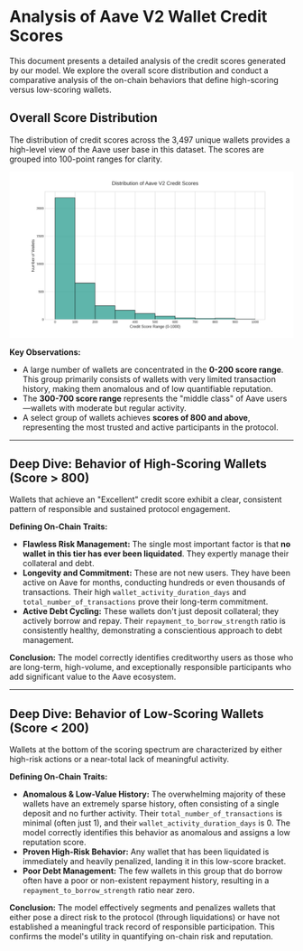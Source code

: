 # Analysis of Aave V2 Wallet Credit Scores

This document presents a detailed analysis of the credit scores generated by our model. We explore the overall score distribution and conduct a comparative analysis of the on-chain behaviors that define high-scoring versus low-scoring wallets.

## Overall Score Distribution

The distribution of credit scores across the 3,497 unique wallets provides a high-level view of the Aave user base in this dataset. The scores are grouped into 100-point ranges for clarity.

![Aave Wallet Score Distribution](score_distribution.png)

**Key Observations:**

*   A large number of wallets are concentrated in the **0-200 score range**. This group primarily consists of wallets with very limited transaction history, making them anomalous and of low quantifiable reputation.
*   The **300-700 score range** represents the "middle class" of Aave users—wallets with moderate but regular activity.
*   A select group of wallets achieves **scores of 800 and above**, representing the most trusted and active participants in the protocol.

---

## Deep Dive: Behavior of High-Scoring Wallets (Score > 800)

Wallets that achieve an "Excellent" credit score exhibit a clear, consistent pattern of responsible and sustained protocol engagement.

**Defining On-Chain Traits:**

*   **Flawless Risk Management:** The single most important factor is that **no wallet in this tier has ever been liquidated**. They expertly manage their collateral and debt.
*   **Longevity and Commitment:** These are not new users. They have been active on Aave for months, conducting hundreds or even thousands of transactions. Their high `wallet_activity_duration_days` and `total_number_of_transactions` prove their long-term commitment.
*   **Active Debt Cycling:** These wallets don't just deposit collateral; they actively borrow and repay. Their `repayment_to_borrow_strength` ratio is consistently healthy, demonstrating a conscientious approach to debt management.

**Conclusion:** The model correctly identifies creditworthy users as those who are long-term, high-volume, and exceptionally responsible participants who add significant value to the Aave ecosystem.

---

## Deep Dive: Behavior of Low-Scoring Wallets (Score < 200)

Wallets at the bottom of the scoring spectrum are characterized by either high-risk actions or a near-total lack of meaningful activity.

**Defining On-Chain Traits:**

*   **Anomalous & Low-Value History:** The overwhelming majority of these wallets have an extremely sparse history, often consisting of a single deposit and no further activity. Their `total_number_of_transactions` is minimal (often just 1), and their `wallet_activity_duration_days` is 0. The model correctly identifies this behavior as anomalous and assigns a low reputation score.
*   **Proven High-Risk Behavior:** Any wallet that has been liquidated is immediately and heavily penalized, landing it in this low-score bracket.
*   **Poor Debt Management:** The few wallets in this group that do borrow often have a poor or non-existent repayment history, resulting in a `repayment_to_borrow_strength` ratio near zero.

**Conclusion:** The model effectively segments and penalizes wallets that either pose a direct risk to the protocol (through liquidations) or have not established a meaningful track record of responsible participation. This confirms the model's utility in quantifying on-chain risk and reputation.
